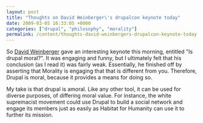 ```yaml
---
layout: post
title: "Thoughts on David Weinberger\'s drupalcon keynote today"
date: 2009-03-05 16:33:05 +0000
categories: ["drupal", "philosophy", "morality"]
permalink: /content/thoughts-david-weinbergers-drupalcon-keynote-today
---
```




So [David Weinberger](http://en.wikipedia.org/wiki/David_Weinberger)
gave an interesting keynote this morning, entitled \"Is drupal moral?\".
It was engaging and funny, but I ultimately felt that his conclusion (as
I read it) was fairly weak. Essentially, he finished off by asserting
that Morality is engaging that that is different from you. Therefore,
Drupal is moral, because it provides a means for doing so.

My take is that drupal is amoral. Like any other tool, it can be used
for diverse purposes, of differing moral value. For instance, the white
supremacist movement could use Drupal to build a social network and
engage its members just as easily as Habitat for Humanity can use it to
further its mission.




